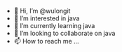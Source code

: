 - 👋 Hi, I’m @wulongit
- 👀 I’m interested in java
- 🌱 I’m currently learning java
- 💞️ I’m looking to collaborate on java
- 📫 How to reach me ...

<!---
wulongit/wulongit is a ✨ special ✨ repository because its `README.md` (this file) appears on your GitHub profile.
You can click the Preview link to take a look at your changes.
--->
